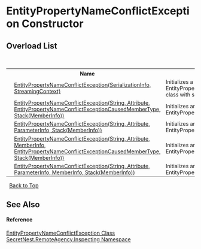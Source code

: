 # EntityPropertyNameConflictException Constructor 
 


## Overload List
&nbsp;<table><tr><th></th><th>Name</th><th>Description</th></tr><tr><td>![Protected method](media/protmethod.gif "Protected method")</td><td><a href="M_SecretNest_RemoteAgency_Inspecting_EntityPropertyNameConflictException__ctor">EntityPropertyNameConflictException(SerializationInfo, StreamingContext)</a></td><td>
Initializes a new instance of the EntityPropertyNameConflictException class with serialized data.</td></tr><tr><td>![Public method](media/pubmethod.gif "Public method")</td><td><a href="M_SecretNest_RemoteAgency_Inspecting_EntityPropertyNameConflictException__ctor_1">EntityPropertyNameConflictException(String, Attribute, EntityPropertyNameConflictExceptionCausedMemberType, Stack(MemberInfo))</a></td><td>
Initializes an instance of EntityPropertyNameConflictException.</td></tr><tr><td>![Public method](media/pubmethod.gif "Public method")</td><td><a href="M_SecretNest_RemoteAgency_Inspecting_EntityPropertyNameConflictException__ctor_3">EntityPropertyNameConflictException(String, Attribute, ParameterInfo, Stack(MemberInfo))</a></td><td>
Initializes an instance of EntityPropertyNameConflictException.</td></tr><tr><td>![Public method](media/pubmethod.gif "Public method")</td><td><a href="M_SecretNest_RemoteAgency_Inspecting_EntityPropertyNameConflictException__ctor_2">EntityPropertyNameConflictException(String, Attribute, MemberInfo, EntityPropertyNameConflictExceptionCausedMemberType, Stack(MemberInfo))</a></td><td>
Initializes an instance of EntityPropertyNameConflictException.</td></tr><tr><td>![Public method](media/pubmethod.gif "Public method")</td><td><a href="M_SecretNest_RemoteAgency_Inspecting_EntityPropertyNameConflictException__ctor_4">EntityPropertyNameConflictException(String, Attribute, ParameterInfo, MemberInfo, Stack(MemberInfo))</a></td><td>
Initializes an instance of EntityPropertyNameConflictException.</td></tr></table>&nbsp;
<a href="#entitypropertynameconflictexception-constructor">Back to Top</a>

## See Also


#### Reference
<a href="T_SecretNest_RemoteAgency_Inspecting_EntityPropertyNameConflictException">EntityPropertyNameConflictException Class</a><br /><a href="N_SecretNest_RemoteAgency_Inspecting">SecretNest.RemoteAgency.Inspecting Namespace</a><br />